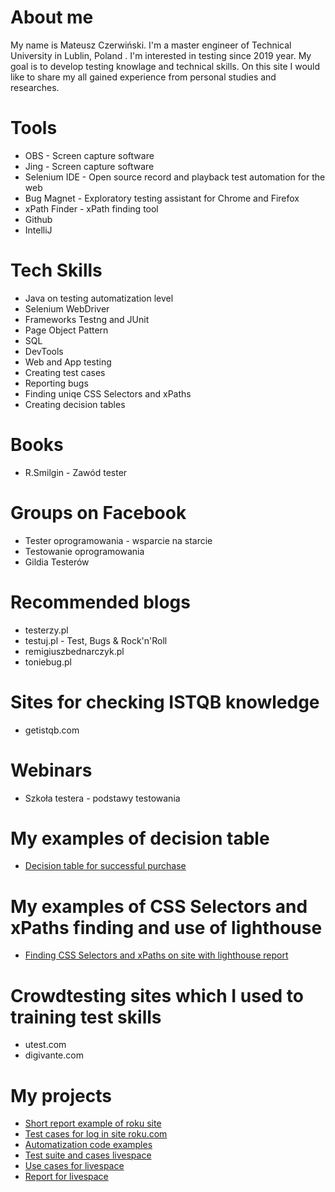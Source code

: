 # About me

My name is Mateusz Czerwiński. I'm a master engineer of Technical University in Lublin, Poland . I'm interested in testing since 2019 year. My goal is to develop testing knowlage and technical skills. On this site I would like to share my all gained experience from personal studies and researches.

# Tools
* OBS - Screen capture software
* Jing - Screen capture software
* Selenium IDE - Open source record and playback test automation for the web
* Bug Magnet - Exploratory testing assistant for Chrome and Firefox
* xPath Finder - xPath finding tool
* Github
* IntelliJ

# Tech Skills
* Java on testing automatization level
* Selenium WebDriver
* Frameworks Testng and JUnit
* Page Object Pattern
* SQL
* DevTools
* Web and App testing
* Creating test cases
* Reporting bugs
* Finding uniqe CSS Selectors and xPaths
* Creating decision tables

# Books
* R.Smilgin - Zawód tester
# Groups on Facebook
* Tester oprogramowania - wsparcie na starcie
* Testowanie oprogramowania
* Gildia Testerów

# Recommended blogs
* testerzy.pl
* testuj.pl - Test, Bugs & Rock'n'Roll
* remigiuszbednarczyk.pl
* toniebug.pl

# Sites for checking ISTQB knowledge
* getistqb.com

# Webinars
* Szkoła testera - podstawy testowania

# My examples of decision table
* [Decision table for successful purchase](https://docs.google.com/spreadsheets/d/1o6niXUPGlrB4Cc-KE6DrwDXZZBSnr3XHpFqLerXcj2U/edit?usp=sharing)

# My examples of CSS Selectors and xPaths finding and use of lighthouse
* [Finding CSS Selectors and xPaths on site with lighthouse report](https://docs.google.com/document/d/1mRRmg0-wI9Fmo3th6GS04w8YqbOuA_6nbTqIrxHwqu4/edit?usp=sharing) 

# Crowdtesting sites which I used to training test skills
* utest.com
* digivante.com

# My projects
* [Short report example of roku site](https://docs.google.com/document/d/12sjXiOIH1IxPFhaeWkYz6RMJR10jh_5liq8ho3lJeY4/edit?usp=sharing)
* [Test cases for log in site roku.com](https://docs.google.com/spreadsheets/d/1TA6zZ2UIQWtVZ6tMdC--W_DEUDiguQT8fNqS0gVZbdU/edit?usp=sharing)
* [Automatization code examples](https://github.com/MCZ116/Portfolio.git) 
* [Test suite and cases livespace](https://docs.google.com/spreadsheets/d/1GSN3N-R-ElHAce8Wqs35Rr23-cqpIE9mL7z0IgsXGyo/edit?usp=sharing)
* [Use cases for livespace](https://docs.google.com/document/d/1VCD82oEVghr-hWA2EVGaMbpVSeINJQtE7nwuVMubOg0/edit?usp=sharing)
* [Report for livespace](https://docs.google.com/document/d/1JDrd8DTlaoykWjGiItmkWifk-o0Zs4mBqg5rblfD4fI/edit?usp=sharing)
